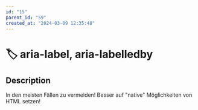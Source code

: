 ```yaml
---
id: "15"
parent_id: "59"
created_at: "2024-03-09 12:35:48"
---
```


# 🏷️ aria-label, aria-labelledby

## Description

In den meisten Fällen zu vermeiden! Besser auf "native" Möglichkeiten von HTML setzen!